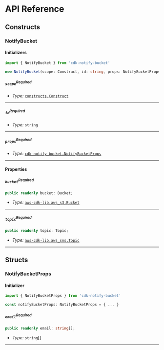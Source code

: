 # API Reference <a name="API Reference"></a>

## Constructs <a name="Constructs"></a>

### NotifyBucket <a name="cdk-notify-bucket.NotifyBucket"></a>

#### Initializers <a name="cdk-notify-bucket.NotifyBucket.Initializer"></a>

```typescript
import { NotifyBucket } from 'cdk-notify-bucket'

new NotifyBucket(scope: Construct, id: string, props: NotifyBucketProps)
```

##### `scope`<sup>Required</sup> <a name="cdk-notify-bucket.NotifyBucket.parameter.scope"></a>

- *Type:* [`constructs.Construct`](#constructs.Construct)

---

##### `id`<sup>Required</sup> <a name="cdk-notify-bucket.NotifyBucket.parameter.id"></a>

- *Type:* `string`

---

##### `props`<sup>Required</sup> <a name="cdk-notify-bucket.NotifyBucket.parameter.props"></a>

- *Type:* [`cdk-notify-bucket.NotifyBucketProps`](#cdk-notify-bucket.NotifyBucketProps)

---



#### Properties <a name="Properties"></a>

##### `bucket`<sup>Required</sup> <a name="cdk-notify-bucket.NotifyBucket.property.bucket"></a>

```typescript
public readonly bucket: Bucket;
```

- *Type:* [`aws-cdk-lib.aws_s3.Bucket`](#aws-cdk-lib.aws_s3.Bucket)

---

##### `topic`<sup>Required</sup> <a name="cdk-notify-bucket.NotifyBucket.property.topic"></a>

```typescript
public readonly topic: Topic;
```

- *Type:* [`aws-cdk-lib.aws_sns.Topic`](#aws-cdk-lib.aws_sns.Topic)

---


## Structs <a name="Structs"></a>

### NotifyBucketProps <a name="cdk-notify-bucket.NotifyBucketProps"></a>

#### Initializer <a name="[object Object].Initializer"></a>

```typescript
import { NotifyBucketProps } from 'cdk-notify-bucket'

const notifyBucketProps: NotifyBucketProps = { ... }
```

##### `email`<sup>Required</sup> <a name="cdk-notify-bucket.NotifyBucketProps.property.email"></a>

```typescript
public readonly email: string[];
```

- *Type:* `string`[]

---



